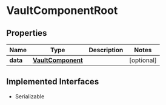 

# VaultComponentRoot

## Properties

Name | Type | Description | Notes
------------ | ------------- | ------------- | -------------
**data** | [**VaultComponent**](VaultComponent.md) |  |  [optional]


## Implemented Interfaces

* Serializable


